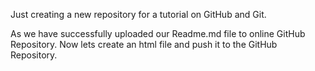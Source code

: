 Just creating a new repository for a tutorial on GitHub and Git.

As we have successfully uploaded our Readme.md file to online GitHub Repository.
Now lets create an html file and push it to the GitHub Repository.